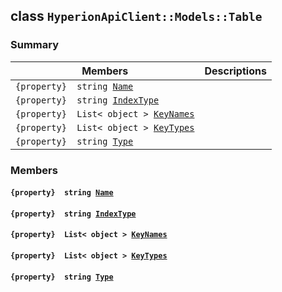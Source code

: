 ## class `HyperionApiClient::Models::Table` 

### Summary

 Members                        | Descriptions                                
--------------------------------|---------------------------------------------
`{property}  string `[`Name`](#class_hyperion_api_client_1_1_models_1_1_table_1a7ee9065718e6628dc7791b756fa6c0f9) | 
`{property}  string `[`IndexType`](#class_hyperion_api_client_1_1_models_1_1_table_1a61f51e415a5b4f70f0627fada5223e7b) | 
`{property}  List< object > `[`KeyNames`](#class_hyperion_api_client_1_1_models_1_1_table_1a62a15965c919de434763d18da764aee5) | 
`{property}  List< object > `[`KeyTypes`](#class_hyperion_api_client_1_1_models_1_1_table_1a3eed20c5433193a09d0248be5214857d) | 
`{property}  string `[`Type`](#class_hyperion_api_client_1_1_models_1_1_table_1a651a3c9de2e16ff0deca8d09dedbda58) | 

### Members

#### `{property}  string `[`Name`](#class_hyperion_api_client_1_1_models_1_1_table_1a7ee9065718e6628dc7791b756fa6c0f9) 

#### `{property}  string `[`IndexType`](#class_hyperion_api_client_1_1_models_1_1_table_1a61f51e415a5b4f70f0627fada5223e7b) 

#### `{property}  List< object > `[`KeyNames`](#class_hyperion_api_client_1_1_models_1_1_table_1a62a15965c919de434763d18da764aee5) 

#### `{property}  List< object > `[`KeyTypes`](#class_hyperion_api_client_1_1_models_1_1_table_1a3eed20c5433193a09d0248be5214857d) 

#### `{property}  string `[`Type`](#class_hyperion_api_client_1_1_models_1_1_table_1a651a3c9de2e16ff0deca8d09dedbda58) 

